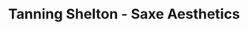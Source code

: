 ---
title: "Tanning Shelton - Saxe Aesthetics"
url: /fairfield/tanning-shelton-saxe-aesthetics/
shop: Kosmetik
---